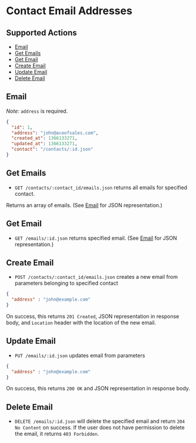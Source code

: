 # Contact Email Addresses

## Supported Actions

* [Email](#email)
* [Get Emails](#get-emails)
* [Get Email](#get-email)
* [Create Email](#create-email)
* [Update Email](#update-email)
* [Delete Email](#delete-email)

## Email

*Note:* ```address``` is required.

```json
{
  "id": 1,
  "address": "john@aceofsales.com",
  "created_at": 1366133271,
  "updated_at": 1366133271,
  "contact": "/contacts/:id.json"
}
```

## Get Emails

* ```GET /contacts/:contact_id/emails.json``` returns all emails for specified contact.

Returns an array of emails. (See [Email](#email) for JSON representation.)

## Get Email

 * ```GET /emails/:id.json``` returns specified email. (See [Email](#email) for JSON representation.)

## Create Email

* ```POST /contacts/:contact_id/emails.json``` creates a new email from parameters belonging to specified contact

```json
{
  "address" : "john@example.com"
}
```

On success, this returns ```201 Created```, JSON representation in response body, and ```Location``` header with the location of the new email.

## Update Email

* ```PUT /emails/:id.json``` updates email from parameters

```json
{
  "address" : "john@example.com"
}
```

On success, this returns ```200 OK``` and JSON representation in response body.

## Delete Email

* ```DELETE /emails/:id.json``` will delete the specified email and return ```204 No Content``` on success. If the user does not have permission to delete the email, it returns ```403 Forbidden```.
